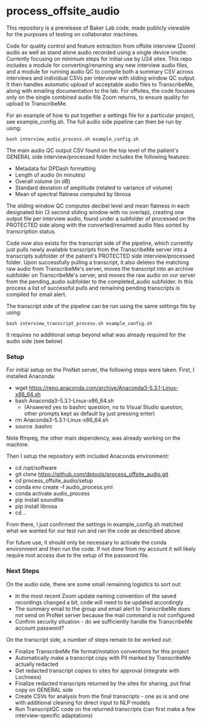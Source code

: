 # process_offsite_audio
This repository is a prerelease of Baker Lab code, made publicly viewable for the purposes of testing on collaborator machines.

Code for quality control and feature extraction from offsite interview (Zoom) audio as well as stand alone audio recorded using a single device onsite. Currently focusing on minimum steps for initial use by U24 sites. This repo includes a module for converting/renaming any new interview audio files, and a module for running audio QC to compile both a summary CSV across interviews and individual CSVs per interview with sliding window QC output. It then handles automatic upload of acceptable audio files to TranscribeMe, along with emailing documentation to the lab. For offsites, the code focuses only on the single combined audio file Zoom returns, to ensure quality for upload to TranscribeMe. 

For an example of how to put together a settings file for a particular project, see example_config.sh. The full audio side pipeline can then be run by using:

	bash interview_audio_process.sh example_config.sh

The main audio QC output CSV found on the top level of the patient's GENERAL side interview/processed folder includes the following features:
* Metadata for DPDash formatting
* Length of audio (in minutes)
* Overall volume (in dB)
* Standard deviation of amplitude (related to variance of volume)
* Mean of spectral flatness computed by librosa

The sliding window QC computes decibel level and mean flatness in each designated bin (3 second sliding window with no overlap), creating one output file per interview audio, found under a subfolder of processed on the PROTECTED side along with the converted/renamed audio files sorted by transcription status.

Code now also exists for the transcript side of the pipeline, which currently just pulls newly available transcripts from the TranscribeMe server into a transcripts subfolder of the patient's PROTECTED side interview/processed folder. Upon successfully pulling a transcript, it also deletes the matching raw audio from TranscribeMe's server, moves the transcript into an archive subfolder on TranscribeMe's server, and moves the raw audio on our server from the pending_audio subfolder to the completed_audio subfolder. In this process a list of successful pulls and remaining pending transcripts is compiled for email alert. 

The transcript side of the pipeline can be run using the same settings file by using:

	bash interview_transcript_process.sh example_config.sh

It requires no additional setup beyond what was already required for the audio side (see below) 

### Setup
For initial setup on the ProNet server, the following steps were taken. First, I installed Anaconda:
* wget https://repo.anaconda.com/archive/Anaconda3-5.3.1-Linux-x86_64.sh
* bash Anaconda3-5.3.1-Linux-x86_64.sh 
	* (Answered yes to bashrc question, no to Visual Studio question, other prompts kept as default by just pressing enter)
* rm Anaconda3-5.3.1-Linux-x86_64.sh
* source .bashrc

Note ffmpeg, the other main dependency, was already working on the machine.

Then I setup the repository with included Anaconda environment:
* cd /opt/software
* git clone https://github.com/dptools/process_offsite_audio.git 
* cd process_offsite_audio/setup
* conda env create -f audio_process.yml
* conda activate audio_process
* pip install soundfile
* pip install librosa
* cd ..

From there, I just confirmed the settings in example_config.sh matched what we wanted for our test run and ran the code as described above. 

For future use, it should only be necessary to activate the conda environment and then run the code. If not done from my account it will likely require root access due to the setup of the password file. 

### Next Steps
On the audio side, there are some small remaining logistics to sort out:
* In the most recent Zoom update naming convention of the saved recordings changed a bit, code will need to be updated accordingly
* The summary email to the group and email alert to TranscribeMe does not send on ProNet server because the mail command is not configured
* Confirm security situation - do we sufficiently handle the TranscribeMe account password?

On the transcript side, a number of steps remain to be worked out:
* Finalize TranscribeMe file format/notation conventions for this project
* Automatically make a transcript copy with PII marked by TranscribeMe actually redacted
* Get redacted transcript copies to sites for approval (integrate with Lochness)
* Finalize redacted transcripts returned by the sites for sharing, put final copy on GENERAL side
* Create CSVs for analysis from the final transcripts - one as is and one with additional cleaning for direct input to NLP models
* Run TranscriptQC code on the returned transcripts (can first make a few interview-specific adaptations)
